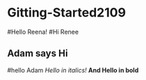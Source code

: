 # Gitting-Started2109

#Hello Reena!
#Hi Renee
## Adam says Hi 
#hello Adam
*Hello in italics!*
__And Hello in bold__
